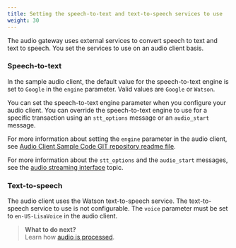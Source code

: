 ```yaml
---
title: Setting the speech-to-text and text-to-speech services to use
weight: 30
---
```

The audio gateway uses external services to convert speech to text and text to speech.  You set the services to use on an audio client basis.  

### Speech-to-text
In the sample audio client, the default value for the speech-to-text engine is set to `Google` in the `engine` parameter. Valid values are `Google` or `Watson`.

You can set the speech-to-text engine parameter when you configure your audio client.  You can override the speech-to-text engine to use for a specific transaction using an `stt_options` message or an `audio_start` message.

For more information about setting the `engine` parameter in the audio client, see [Audio Client Sample Code GIT repository readme file](https://github.com/Watson-Personal-Assistant/AudioClientSampleCodeJava).

For more information about the `stt_options` and the `audio_start` messages, see the [audio streaming interface]({{site.baseurl}}/audio/how_it_works_audio) topic.

### Text-to-speech
The audio client uses the Watson text-to-speech service.  The text-to-speech service to use is not configurable.  The `voice` parameter must be set to `en-US-LisaVoice` in the audio client.

> **What to do next?**<br/>
Learn how [audio is processed]({{site.baseurl}}/audio/how_it_works_audio).
